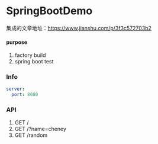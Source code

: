 # SpringBootDemo

集成的文章地址：https://www.jianshu.com/p/3f3c572703b2

#### purpose

1. factory build
2. spring boot test

### Info

```yaml
server:
  port: 8080
```

### API

1. GET /
2. GET /?name=cheney
3. GET /random
